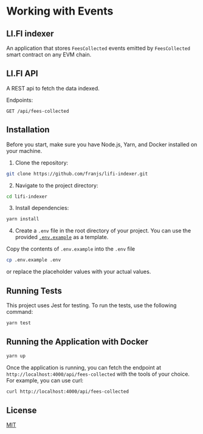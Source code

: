 # Working with Events

## LI.FI indexer

An application that stores `FeesCollected` events emitted by `FeesCollected` smart contract on any EVM chain.

## LI.FI API

A REST api to fetch the data indexed.

Endpoints:

```
GET /api/fees-collected
```

## Installation

Before you start, make sure you have Node.js, Yarn, and Docker installed on your machine.

1. Clone the repository:

```sh
git clone https://github.com/franjs/lifi-indexer.git
```

2. Navigate to the project directory:

```sh
cd lifi-indexer
```

3. Install dependencies:

```sh
yarn install
```

4. Create a `.env` file in the root directory of your project. You can use the provided [`.env.example`](.env.example) as a template.

Copy the contents of `.env.example` into the `.env` file

```sh
cp .env.example .env
```
or replace the placeholder values with your actual values.

## Running Tests

This project uses Jest for testing. To run the tests, use the following command:

```sh
yarn test
```

## Running the Application with Docker

```sh
yarn up
```

Once the application is running, you can fetch the endpoint at `http://localhost:4000/api/fees-collected` with the tools of your choice. For example, you can use curl:

```sh
curl http://localhost:4000/api/fees-collected
```

## License

[MIT](https://choosealicense.com/licenses/mit/)

